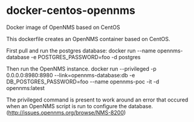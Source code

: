 # docker-centos-opennms
Docker image of OpenNMS based on CentOS

This dockerfile creates an OpenNMS container based on CentOS.

First pull and run the postgres database:
docker run --name opennms-database -e POSTGRES_PASSWORD=foo -d postgres

Then run the OpenNMS instance.
docker run --privileged -p 0.0.0.0:8980:8980 --link=opennms-database:db -e DB_POSTGRES_PASSWORD=foo --name opennms-poc -it -d opennms:latest

The privileged command is present to work around an error that occured when an OpenNMS script is run to configure the database. (http://issues.opennms.org/browse/NMS-8200) 
